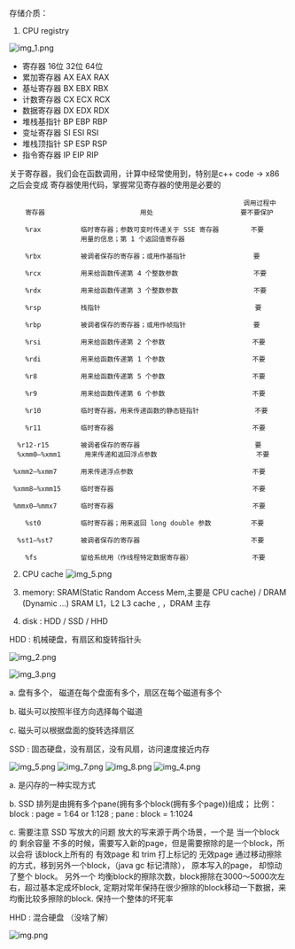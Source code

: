 存储介质：
1. CPU registry 

![img_1.png](../imgs/img_1.png)


* 寄存器	   16位	32位	64位
* 累加寄存器	AX	EAX	RAX
* 基址寄存器	BX	EBX	RBX
* 计数寄存器	CX	ECX	RCX
* 数据寄存器	DX	EDX	RDX
* 堆栈基指针	BP	EBP	RBP
* 变址寄存器	SI	ESI	RSI
* 堆栈顶指针	SP	ESP	RSP
* 指令寄存器	IP	EIP	RIP

关于寄存器，我们会在函数调用，计算中经常使用到，特别是c++ code -> x86 之后会变成 寄存器使用代码，掌握常见寄存器的使用是必要的
```cgo
                                                           调用过程中
    寄存器                        用处                      要不要保护

    %rax          临时寄存器；参数可变时传递关于 SSE 寄存器        不要
                  用量的信息；第 1 个返回值寄存器

    %rbx          被调者保存的寄存器；或用作基指针                 要

    %rcx          用来给函数传递第 4 个整数参数                   不要

    %rdx          用来给函数传递第 3 个整数参数                   不要

    %rsp          栈指针                                       要

    %rbp          被调者保存的寄存器；或用作帧指针                 要

    %rsi          用来给函数传递第 2 个参数                      不要

    %rdi          用来给函数传递第 1 个参数                      不要

    %r8           用来给函数传递第 5 个参数                      不要

    %r9           用来给函数传递第 6 个参数                      不要

    %r10          临时寄存器，用来传递函数的静态链指针              不要

    %r11          临时寄存器                                   不要

  %r12-r15        被调者保存的寄存器                             要
  %xmm0–%xmm1      用来传递和返回浮点参数                         不要
   
 %xmm2–%xmm7      用来传递浮点参数                              不要

 %xmm8–%xmm15     临时寄存器                                   不要
  
 %mmx0–%mmx7      临时寄存器                                   不要
   
    %st0          临时寄存器；用来返回 long double 参数          不要

  %st1–%st7       被调者保存的寄存器                            不要

    %fs           留给系统用（作线程特定数据寄存器）               不要
```

2. CPU cache 
![img_5.png](img_5.png)

3. memory:  SRAM(Static Random Access Mem,主要是 CPU cache) / DRAM (Dynamic ...)
   SRAM L1，L2 L3 cache , ，DRAM 主存

4. disk : HDD / SSD / HHD


HDD : 机械硬盘，有扇区和旋转指针头

![img_2.png](../imgs/img_2.png)

![img_3.png](../imgs/img_3.png)

a. 盘有多个， 磁道在每个盘面有多个，扇区在每个磁道有多个

b. 磁头可以按照半径方向选择每个磁道

c. 磁头可以根据盘面的旋转选择扇区 

SSD : 固态硬盘，没有扇区，没有风扇，访问速度接近内存

![img_5.png](../imgs/img_5.png)
![img_7.png](../imgs/img_7.png)
![img_8.png](../imgs/img_8.png)
![img_4.png](../imgs/img_4.png)

a. 是闪存的一种实现方式

b. SSD 排列是由拥有多个pane(拥有多个block(拥有多个page))组成；
比例： block : page = 1:64 or 1:128 ; pane : block = 1:1024

c. 需要注意 SSD 写放大的问题
放大的写来源于两个场景，一个是 当一个block 的 剩余容量 不多的时候，需要写入新的page，但是需要擦除的是一个block，所以会将
该block上所有的 有效page 和 trim 打上标记的 无效page 通过移动擦除的方式，移到另外一个block，（java gc 标记清除），
原本写入的page， 却惊动了整个 block。 另外一个 均衡block的擦除次数，block擦除在3000～5000次左右，超过基本定成坏block,
定期对常年保持在很少擦除的block移动一下数据，来均衡比较多擦除的block. 保持一个整体的坏死率

HHD : 混合硬盘 （没啥了解）

![img.png](../imgs/img.png)
